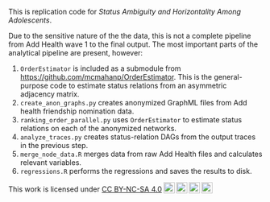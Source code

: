 This is replication code for _Status Ambiguity and Horizontality Among Adolescents_.

Due to the sensitive nature of the the data, this is not a complete pipeline from Add Health wave 1 to the final output. The most important parts of the analytical pipeline are present, however:

1. `OrderEstimator` is included as a submodule from <https://github.com/mcmahanp/OrderEstimator>. This is the general-purpose code to estimate status relations from an asymmetric adjacency matrix.
2. `create_anon_graphs.py` creates anonymized GraphML files from Add health friendship nomination data.
3. `ranking_order_parallel.py` uses `OrderEstimator` to estimate status relations on each of the anonymized networks.
4. `analyze_traces.py` creates status-relation DAGs from the output traces in the previous step.
5. `merge_node_data.R` merges data from raw Add Health files and calculates relevant variables.
6. `regressions.R` performs the regressions and saves the results to disk.


 <p xmlns:cc="http://creativecommons.org/ns#" >This work is licensed under <a href="https://creativecommons.org/licenses/by-nc-sa/4.0/?ref=chooser-v1" target="_blank" rel="license noopener noreferrer" style="display:inline-block;">CC BY-NC-SA 4.0<img style="height:22px!important;margin-left:3px;vertical-align:text-bottom;" src="https://mirrors.creativecommons.org/presskit/icons/cc.svg?ref=chooser-v1" alt=""><img style="height:22px!important;margin-left:3px;vertical-align:text-bottom;" src="https://mirrors.creativecommons.org/presskit/icons/by.svg?ref=chooser-v1" alt=""><img style="height:22px!important;margin-left:3px;vertical-align:text-bottom;" src="https://mirrors.creativecommons.org/presskit/icons/nc.svg?ref=chooser-v1" alt=""><img style="height:22px!important;margin-left:3px;vertical-align:text-bottom;" src="https://mirrors.creativecommons.org/presskit/icons/sa.svg?ref=chooser-v1" alt=""></a></p> 